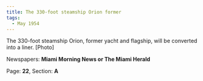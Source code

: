 ```yaml
---  
title: The 330-foot steamship Orion former  
tags:  
  - May 1954  
---  
```

  
The 330-foot steamship Orion, former yacht and flagship, will be converted into a liner. [Photo]  
  
Newspapers: **Miami Morning News or The Miami Herald**  
  
Page: **22**, Section: **A** 
